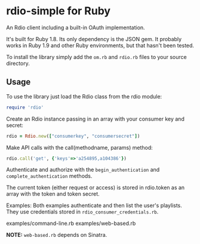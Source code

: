 rdio-simple for Ruby
====================

An Rdio client including a built-in OAuth implementation.

It's built for Ruby 1.8. Its only dependency is the JSON gem. It probably
works in Ruby 1.9 and other Ruby environments, but that hasn't been tested.

To install the library simply add the `om.rb` and `rdio.rb` files to your source
directory.

Usage
-----

To use the library just load the Rdio class from the rdio module:
```ruby
require 'rdio'
```
Create an Rdio instance passing in an array with your consumer key and secret:
```ruby
rdio = Rdio.new(["consumerkey", "consumersecret"])
```
Make API calls with the call(methodname, params) method:
```ruby
rdio.call('get', {'keys'=>'a254895,a104386'})
```
Authenticate and authorize with the `begin_authentication` and
`complete_authentication` methods.

The current token (either request or access) is stored in rdio.token as an
array with the token and token secret.

Examples:
Both examples authenticate and then list the user's playlists. They use
credentials stored in `rdio_consumer_credentials.rb`.

  examples/command-line.rb
  examples/web-based.rb

**NOTE:** `web-based.rb` depends on Sinatra.
